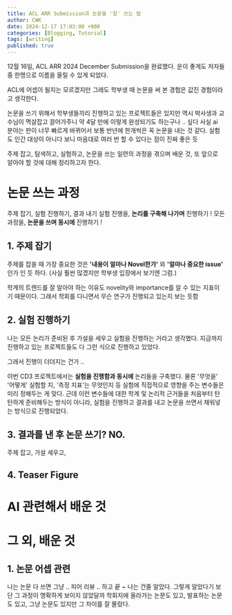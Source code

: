 ```yaml
---
title: ACL ARR Submission과 논문을 '잘' 쓰는 법 
author: CWK
date: 2024-12-17 17:03:00 +900
categories: [Blogging, Tutorial]
tags: [writing]
published: true
---
```


12월 16일, ACL ARR 2024 December Submission을 완료했다. 
운이 좋게도 저자들 중 한명으로 이름을 올릴 수 있게 되었다.

ACL에 어셉이 될지는 모르겠지만 그래도 학부생 때 논문을 써 본 경험은 값진 경험이라고 생각한다. 

논문을 쓰기 위해서 학부생들끼리 진행하고 있는 프로젝트들은 있지만 역시 박사생과 교수님이 멱살잡고 끌어가주니 약 4달 만에 이렇게 완성되기도 하는구나 .. 싶다
사실 ai 분야는 판이 너무 빠르게 바뀌어서 보통 반년에 한개씩은 꼭 논문을 내는 것 같다. 실험도 인간 대상이 아니다 보니 마음대로 여러 번 할 수 있다는 점이 진짜 좋은 듯  

주제 잡고, 탐색하고, 실험하고, 논문을 쓰는 일련의 과정을 겪으며 
배운 것, 또 앞으로 알아야 할 것에 대해 정리하고자 한다. 



# 논문 쓰는 과정 

주제 잡기, 실험 진행하기, 결과 내기
실험 진행을, **논리를 구축해 나가며** 진행하기 ! 
모든 과정을, **논문을 쓰며 동시에** 진행하기 ! 


## 1. 주제 잡기 

주제를 잡을 때 가장 중요한 것은 **'내용이 얼마나 Novel한가'** 와 **'얼마나 중요한 issue'** 인가 인 듯 하다. (사실 훨씬 많겠지만 학부생 입장에서 보기엔 그럼.) 

학계의 트렌드를 잘 알아야 하는 이유도 novelity와 importance를 알 수 있는 지표이기 때문이다. 그래서 학회를 다니면서 무슨 연구가 진행되고 있는지 보는 듯함 



## 2. 실험 진행하기 

나는 모든 논리가 준비된 후 가설을 세우고 실험을 진행하는 거라고 생각했다. 지금까지 진행하고 있는 프로젝트들도 다 그런 식으로 진행하고 있었다. 

그래서 진행이 더뎌지는 건가 ..

이번 CD3 프로젝트에서는 **실험을 진행함과 동시에** 논리들을 구축했다. 
물론 '무엇을' '어떻게' 실험할 지, '측정 지표'는 무엇인지 등 실험에 직접적으로 영향을 주는 변수들은 미리 정해두는 게 맞다.
근데 이런 변수들에 대한 학계 및 논리적 근거들을 처음부터 탄탄하게 준비해두는 방식이 아니라, 실험을 진행하고 결과를 내고 논문을 쓰면서 채워넣는 방식으로 진행되었다. 


## 3. 결과를 낸 후 논문 쓰기? NO. 

주제 잡고, 가설 세우고, 



## 4. Teaser Figure



# AI 관련해서 배운 것 






# 그 외, 배운 것 

## 1. 논문 어셉 관련

나는 논문 다 쓰면 그냥 .. 피어 리뷰 .. 하고 끝 ~ 나는 건줄 알았다.
그렇게 알았다기 보단 그 과정이 명확하게 보이지 않았달까 
학회지에 올라가는 논문도 있고, 발표하는 논문도 있고, 그냥 논문도 있지만
그 차이를 잘 몰랐다. 
